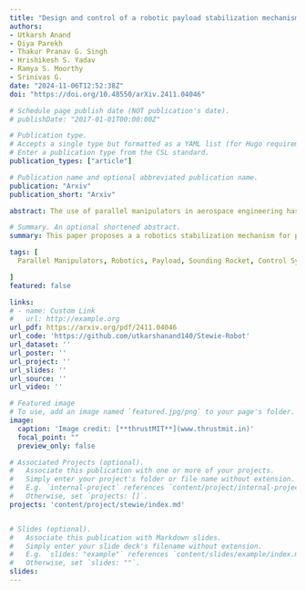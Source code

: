 ```yaml
---
title: "Design and control of a robotic payload stabilization mechanism for rocket flights"
authors:
- Utkarsh Anand
- Diya Parekh
- Thakur Pranav G. Singh
- Hrishikesh S. Yadav
- Ramya S. Moorthy
- Srinivas G.
date: "2024-11-06T12:52:38Z"
doi: "https://doi.org/10.48550/arXiv.2411.04046"

# Schedule page publish date (NOT publication's date).
# publishDate: "2017-01-01T00:00:00Z"

# Publication type.
# Accepts a single type but formatted as a YAML list (for Hugo requirements).
# Enter a publication type from the CSL standard.
publication_types: ["article"]

# Publication name and optional abbreviated publication name.
publication: "Arxiv"
publication_short: "Arxiv"

abstract: The use of parallel manipulators in aerospace engineering has gained significant attention due to their ability to provide improved stability and precision. This paper presents the design, control, and analysis of 'STEWIE', which is a three-degree-of-freedom (DoF) parallel manipulator robot developed by members of the thrustMIT rocketry team, as a payload stabilization mechanism for their sounding rocket, 'Altair'. The goal of the robot was to demonstrate the attitude control of the parallel plate against the continuous change in orientation experienced by the rocket during its flight, stabilizing the payloads. At the same time, the high gravitational forces (G-forces) and vibrations experienced by the sounding rocket are counteracted. A novel design of the mechanism, inspired by a standard Stewart platform, is proposed which was down-scaled to fit inside a 4U CubeSat within its space constraints. The robot uses three micro servo motors to actuate the links that control the alignment of the parallel plate. In addition to the actuation mechanism, a robust control system for its manipulation was developed for the robot. The robot represents a significant advancement in the field of space robotics in the aerospace industry by demonstrating the successful implementation of complex robotic mechanisms in small, confined spaces such as CubeSats, which are standard form factors for large payloads in the aerospace industry.

# Summary. An optional shortened abstract.
summary: This paper proposes a a robotics stabilization mechanism for payloads in sounding rockets. 

tags: [
  Parallel Manipulators, Robotics, Payload, Sounding Rocket, Control Systems, Kinematics

]
featured: false

links:
# - name: Custom Link
#   url: http://example.org
url_pdf: https://arxiv.org/pdf/2411.04046
url_code: 'https://github.com/utkarshanand140/Stewie-Robot'
url_dataset: ''
url_poster: ''
url_project: ''
url_slides: ''
url_source: ''
url_video: ''

# Featured image
# To use, add an image named `featured.jpg/png` to your page's folder. 
image:
  caption: 'Image credit: [**thrustMIT**](www.thrustmit.in)'
  focal_point: ""
  preview_only: false

# Associated Projects (optional).
#   Associate this publication with one or more of your projects.
#   Simply enter your project's folder or file name without extension.
#   E.g. `internal-project` references `content/project/internal-project/index.md`.
#   Otherwise, set `projects: []`.
projects: 'content/project/stewie/index.md'


# Slides (optional).
#   Associate this publication with Markdown slides.
#   Simply enter your slide deck's filename without extension.
#   E.g. `slides: "example"` references `content/slides/example/index.md`.
#   Otherwise, set `slides: ""`.
slides: 
---
```


<!-- {{% callout note %}}
Create your slides in Markdown - click the *Slides* button to check out the example.
{{% /callout %}} -->

<!-- Add the publication's **full text** or **supplementary notes** here. You can use rich formatting such as including [code, math, and images](https://docs.hugoblox.com/content/writing-markdown-latex/). -->
